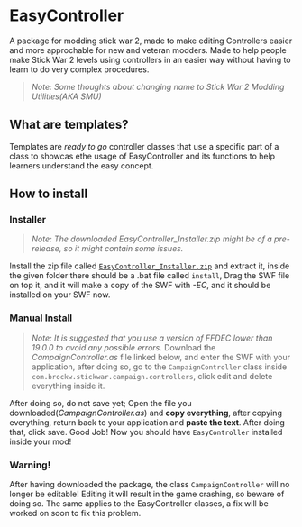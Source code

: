 # EasyController
A package for modding stick war 2, made to make editing Controllers easier and more approchable for new and veteran modders. Made to help people make Stick War 2 levels using controllers in an easier way without having to learn to do very complex procedures.
> *Note: Some thoughts about changing name to Stick War 2 Modding Utilities(AKA SMU)*
## What are templates?
Templates are *ready to go* controller classes that use a specific part of a class to showcas ethe usage of EasyController and its functions to help learners understand the easy concept.
## How to install
### Installer
> *Note: The downloaded EasyController_Installer.zip might be of a pre-release, so it might contain some issues.*

Install the zip file called [`EasyController_Installer.zip`](https://github.com/dyzqy/EasyController/releases/download/1.1.0/EasyController_Installer.zip) and extract it, inside the given folder there should be a .bat file called `install`, Drag the SWF file on top it, and it will make a copy of the SWF with _-EC_, and it should be installed on your SWF now.
### Manual Install
> *Note: It is suggested that you use a version of FFDEC lower than 19.0.0 to avoid any possible errors.*
Download the *CampaignController.as* file linked below, and enter the SWF with your application, after doing so, go to the `CampaignController` class inside `com.brockw.stickwar.campaign.controllers`, click edit and delete everything inside it.

After doing so, do not save yet; Open the file you downloaded(_CampaignController.as_) and **copy everything**, after copying everything, return back to your application and **paste the text**. After doing that, click save. Good Job! Now you should have `EasyController` installed inside your mod!

### Warning!
After having downloaded the package, the class `CampaignController` will no longer be editable! Editing it will result in the game crashing, so beware of doing so. The same applies to the EasyController classes, a fix will be worked on soon to fix this problem.
